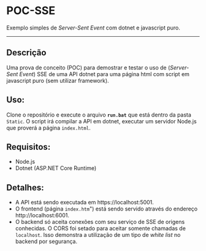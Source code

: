 # POC-SSE
Exemplo simples de *Server-Sent Event* com dotnet e javascript puro.

---
## Descrição
Uma prova de conceito (POC) para demostrar e testar o uso de (*Server-Sent Event*) SSE 
de uma API dotnet para uma página html com script em javascript puro (sem utilizar framework).

## Uso:
Clone o repositório e execute o arquivo **`run.bat`** que está dentro da pasta `Static`.
O script irá compilar a API em dotnet, executar um servidor Node.js que proverá a página `index.html`.

## Requisitos:
- Node.js
- Dotnet (ASP.NET Core Runtime)

## Detalhes:
- A API está sendo executada em https://localhost:5001.
- O frontend (página `index.htm`") está sendo servido através do endereço http://localhost:6001.
- O backend só aceita conexões com seu serviço de SSE de origens conhecidas. 
O CORS foi setado para aceitar somente chamadas de `localhost`.
Isso demonstra a utilização de um tipo de *white list* no backend por segurança.
